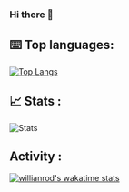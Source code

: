 ### Hi there 👋

## ⌨️ Top languages:
[![Top Langs](https://github-readme-stats.vercel.app/api/top-langs/?username=MatGamingDEV)](https://github.com/anuraghazra/github-readme-stats)

## 📈 Stats :
![Stats](https://github-readme-stats.vercel.app/api?username=MatGamingDEV&show_icons=true&count_private=true&theme=dracula)

## Activity :
[![willianrod's wakatime stats](https://github-readme-stats.vercel.app/api/wakatime?username=willianrod)](https://github.com/anuraghazra/github-readme-stats)
